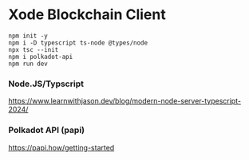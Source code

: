 # Xode Blockchain Client

```
npm init -y
npm i -D typescript ts-node @types/node
npx tsc --init
npm i polkadot-api
npm run dev
```

### Node.JS/Typscript
https://www.learnwithjason.dev/blog/modern-node-server-typescript-2024/

### Polkadot API (papi)
https://papi.how/getting-started

